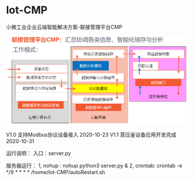 # Iot-CMP
小微工业企业云端智能解决方案-联接管理平台CMP

![avatar](doc/CMP.png)

V1.0 支持Modbus协议设备接入 2020-10-23
V1.1 蒸压釜设备应用开发完成 2020-10-31

运行说明：
入口：server.py

服务器运行：
1, nohup : nohup python3 server.py &
2, crontab: crontab -e */9 * * * * /home/Iot-CMP/autoRestart.sh

